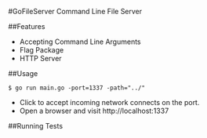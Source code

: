#GoFileServer
Command Line File Server

##Features
* Accepting Command Line Arguments
* Flag Package
* HTTP Server

##Usage
```
$ go run main.go -port=1337 -path="../"
```
* Click to accept incoming network connects on the port.
* Open a browser and visit http://localhost:1337

##Running Tests
